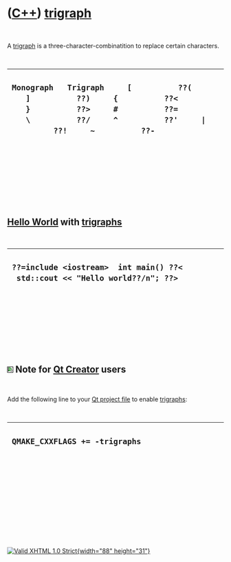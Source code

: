 



 

 

 

 

 

([C++](Cpp.htm)) [trigraph](CppTrigraph.htm)
============================================

 

A [trigraph](CppTrigraph.htm) is a three-character-combinatition to
replace certain characters.

 

  ----------------------------------------------------------------------------------------------------------------------------------------------------------------------------------------------------
  ` Monograph   Trigraph     [          ??(     ]          ??)     {          ??<     }          ??>     #          ??=     \          ??/     ^          ??'     |          ??!     ~          ??-`
  ----------------------------------------------------------------------------------------------------------------------------------------------------------------------------------------------------

 

 

 

 

 

[Hello World](CppHelloWorld.htm) with [trigraphs](CppTrigraph.htm)
------------------------------------------------------------------

 

  --------------------------------------------------------------------------------
  ` ??=include <iostream>  int main() ??<   std::cout << "Hello world??/n"; ??>`
  --------------------------------------------------------------------------------

 

 

 

 

 

![Qt Creator](PicQtCreator.png) Note for [Qt Creator](CppQtCreator.htm) users
-----------------------------------------------------------------------------

 

Add the following line to your [Qt project file](CppQtProjectFile.htm)
to enable [trigraphs](CppTrigraph.htm):

 

  ---------------------------------
  ` QMAKE_CXXFLAGS += -trigraphs`
  ---------------------------------

 

 

 

 

 

 





 

[![Valid XHTML 1.0 Strict](valid-xhtml10.png){width="88"
height="31"}](http://validator.w3.org/check?uri=referer)

